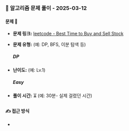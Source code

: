 ### 📝 알고리즘 문제 풀이 - 2025-03-12

#### 문제 📖

- **문제 링크:** [leetcode - Best Time to Buy and Sell Stock](https://leetcode.com/problems/best-time-to-buy-and-sell-stock/description/)

- **문제 유형:** (예: DP, BFS, 이분 탐색 등)

  ##### DP

- **난이도:** (예: Lv.1)

  ##### Easy

- **풀이 시간:** ⏳ (예: 30분- 실제 걸렸던 시간)
  ##### 

#### ✍ 접근 방식

-